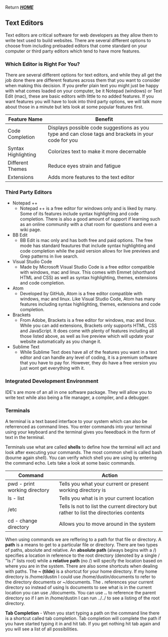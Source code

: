Return [**_HOME_**](https://DustinHall.github.io/reading-notes)

## Text Editors
Text editors are critical software for web developers as they allow them to write text used to build websites. There are several different options to choose from including preloaded editors that come standard on your computer or third party editors which tend to have more features.

### Which Editor is Right For You?
There are several different options for text editors, and while they all get the job done there are different features across them that you want to consider when making this decision. If you prefer plain text you might just be happy with what comes loaded on your computer, be it Notepad (windows) or Text Edit (mac), these are basic editors with little to no added features. If you want features you will have to look into third party options, we will talk more about those in a minute but lets look at some popular features first.

Feature Name | Benefit
------------ | --------
Code Completion | Displays possible code suggestions as you type and can close tags and brackets in your code for you
Syntax Highlighting | Colorizes text to make it more decernable 
Different Themes | Reduce eyes strain and fatigue
Extensions | Adds more features to the text editor

### Third Party Editors

* Notepad ++ 
  - Notepad ++ is a free editor for windows only and is liked by many. Some of its features include syntax highlighting and code completion. There is also a good amount of support if learning such as an online community with a chat room for questions and even a wiki page. 
* BB Edit
  - BB Edit is mac only and has both free and paid options. The free mode has standard feautures that include syntax highlighting and code completion while the paid version allows for live previews and Grep patterns in live search. 
* Visual Studio Code
  - Made by Microsoft Visual Studio Code is a free editor compatible with windows, mac and linux. This comes with Emmet (shorthand HTML and CSS) as well as syntax highlighting, themes, extensions and code completion. 
* Atom
  - Developed by GitHub, Atom is a free editor compatible with windows, mac and linux. Like Visual Studio Code, Atom has many features including syntax highlighting, themes, extensions and code completion.   
* Brackets 
  - From Adobe, Brackets is a free editor for windows, mac and linux. While you can add extensions, Brackets only supports HTML, CSS and JavaScript. It does come with plenty of features including all those listed above, as well as live preview which will update your website automatically as you change it.  
* Sublime Text 
  - While Sublime Text does have all of the features you want in a text editor and can handle any level of coding, it is a premium software that you have to pay for. However, they do have a free version you just wont get everything with it. 

### Integrated Development Environment

IDE's are more of an all in one software package. They will allow you to write text while also being a file manager, a compiler, and a debugger. 

### Terminals 

A terminal is a text based interface to your system which can also be referrenced as command lines. You enter commands into your terminal using your keyboard and the terminal gives you feeedback in the form of text in the terminal.  

Terminals use what are called **shells** to define how the terminal will act and look after executing your commands. The most common shell is called bash (bourne again shell). You can verify which shell you are using by entering the command echo. Lets take a look at some basic commands.

Command | Action
------- | -------
pwd - print working directory | Tells you what your current or present working directory is
ls - list | Tells you what is in your current location
/etc | Tells ls not to list the current directory but rather to list the directories contents
cd - change directory | Allows you to move around in the system 

When using commands we are reffering to a path for that file or directory. A **path** is a means to get to a particular file or directory. There are two types of paths, absolute and relative. An **absolute path** (always begins with a /) specifies a location in reference to the root directory (denoted by a single / "ls /" lists root) while a **relative path** (no /) will specify the location based on where you are in the system. There are also some shortcuts when dealing with paths. The **~ (tilde)** is a shortcut for your home directory. If my home directory is /home/dustin I could use /home/dustin/documents to refer to the directory documents or ~/documents. The **.** references your current directory so instead of using ls documents to see what is in the current location you can use ./documents. You can use **..** to reference the parent directory so if I am in /home/dustin I can run ../../ to see a listing of the root directory.   

**Tab Completion** - When you start typing a path on the command line there is a shortcut called tab completion. Tab completion will complete the path if you have started typing it in and hit tab. If you get nothing hit tab again and you will see a list of all possibilities.  
